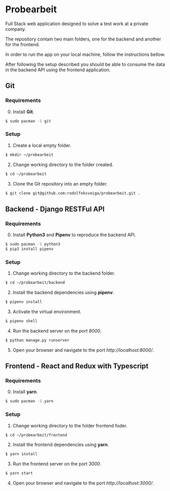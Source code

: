 # Probearbeit

Full Stack web application designed to solve a test work at a private company.

The repository contain two main folders, one for the backend and another for the frontend.

In order to run the app on your local machine, follow the instructions bellow.

After following the setup described you should be able to consume the data in the backend API using the frontend application.


## Git

### Requirements

0. Install **Git**.
```bash
$ sudo pacman -S git
```

### Setup

1. Create a local empty folder.
```bash
$ mkdir ~/probearbeit
```

2. Change working directory to the folder created.
```bash
$ cd ~/probearbeit
```

3. Clone the Git repository into an empty folder.
```bash
$ git clone git@github.com:rodolfoksveiga/probearbeit.git .
```


## Backend - Django RESTFul API

### Requirements

0. Install **Python3** and **Pipenv** to reproduce the backend API.
```bash
$ sudo pacman -S python3
$ pip3 install pipenv
```

### Setup

1. Change working directory to the backend folder.
```bash
$ cd ~/probearbeit/backend
```

2. Install the backend dependencies using **pipenv**.
```bash
$ pipenv install
```

3. Activate the virtual environment.
```bash
$ pipenv shell
```

4. Run the backend server on the port *8000*.
```bash
$ python manage.py runserver
```

5. Open your browser and navigate to the port *http://localhost:8000/*.


## Frontend - React and Redux with Typescript

### Requirements

0. Install **yarn**.
```bash
$ sudo pacman -S yarn
```

### Setup

1. Change working directory to the folder frontend foder.
```bash
$ cd ~/probearbeit/frontend
```

2. Install the frontend dependencies using **yarn**.
```bash
$ yarn install
```

3. Run the frontend server on the port *3000*.
```bash
$ yarn start
```

4. Open your browser and navigate to the port *http://localhost:3000/*.

